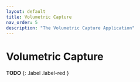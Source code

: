 ```yaml
---
layout: default
title: Volumetric Capture
nav_order: 5
description: "The Volumetric Capture Application"
---
```



# Volumetric Capture
**TODO**
{: .label .label-red }
